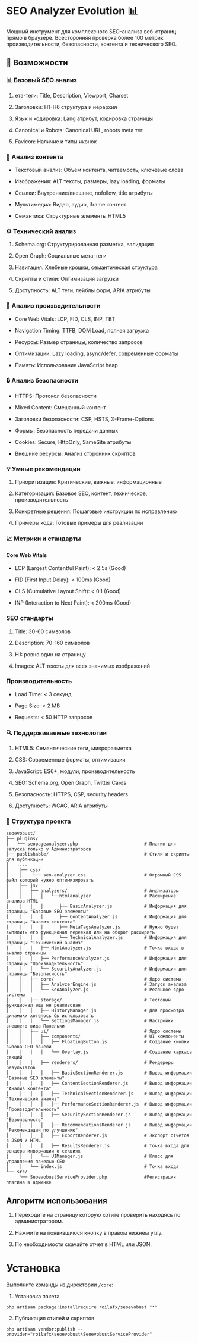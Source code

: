 # SEO Analyzer Evolution 📊

Мощный инструмент для комплексного SEO-анализа веб-страниц прямо в браузере. Всесторонняя проверка более 100 метрик производительности, безопасности, контента и технического SEO.

## 🌟 Возможности

### 📊 Базовый SEO анализ

1. ета-теги: Title, Description, Viewport, Charset

2. Заголовки: H1-H6 структура и иерархия

3. Язык и кодировка: Lang атрибут, кодировка страницы

4. Canonical и Robots: Canonical URL, robots meta тег

5. Favicon: Наличие и типы иконок

### 📝 Анализ контента

* Текстовый анализ: Объем контента, читаемость, ключевые слова

* Изображения: ALT тексты, размеры, lazy loading, форматы

* Ссылки: Внутренние/внешние, nofollow, title атрибуты

* Мультимедиа: Видео, аудио, iframe контент

* Семантика: Структурные элементы HTML5

### ⚙️ Технический анализ

1. Schema.org: Структурированная разметка, валидация

2. Open Graph: Социальные мета-теги

3. Навигация: Хлебные крошки, семантическая структура

4. Скрипты и стили: Оптимизация загрузки

5. Доступность: ALT теги, лейблы форм, ARIA атрибуты

### 🚀 Анализ производительности

* Core Web Vitals: LCP, FID, CLS, INP, TBT

* Navigation Timing: TTFB, DOM Load, полная загрузка

* Ресурсы: Размер страницы, количество запросов

* Оптимизации: Lazy loading, async/defer, современные форматы

* Память: Использование JavaScript heap

### 🔒 Анализ безопасности

* HTTPS: Протокол безопасности

* Mixed Content: Смешанный контент

* Заголовки безопасности: CSP, HSTS, X-Frame-Options

* Формы: Безопасность передачи данных

* Cookies: Secure, HttpOnly, SameSite атрибуты

* Внешние ресурсы: Анализ сторонних скриптов

### 💡 Умные рекомендации

1. Приоритизация: Критические, важные, информационные

2. Категоризация: Базовое SEO, контент, техническое, производительность

3. Конкретные решения: Пошаговые инструкции по исправлению

4. Примеры кода: Готовые примеры для реализации

### 📈 Метрики и стандарты

#### Core Web Vitals

* LCP (Largest Contentful Paint): < 2.5s (Good)

* FID (First Input Delay): < 100ms (Good)

* CLS (Cumulative Layout Shift): < 0.1 (Good)

* INP (Interaction to Next Paint): < 200ms (Good)

### SEO стандарты

1. Title: 30-60 символов

2. Description: 70-160 символов

3. H1: ровно один на страницу

4. Images: ALT тексты для всех значимых изображений

### Производительность

* Load Time: < 3 секунд

* Page Size: < 2 MB

* Requests: < 50 HTTP запросов

### 🔍 Поддерживаемые технологии

1. HTML5: Семантические теги, микроразметка

2. CSS: Современные форматы, оптимизации

3. JavaScript: ES6+, модули, производительность

4. SEO: Schema.org, Open Graph, Twitter Cards

5. Безопасность: HTTPS, CSP, security headers

6. Доступность: WCAG, ARIA атрибуты

### 📁 Структура проекта
```
seoevobust/
├── plugins/
│   └── seopageanalyzer.php                         # Плагин для запуска только у Администраторов
├── publishable/                                    # Стили и скрипты для публикации
│   ....
│    ├── css/
│    │    └── seo-analyzer.css                      # Огромный CSS файл который нужно оптимизировать
│    ├── js/
│    │   ├── analyzers/                             # Анализаторы
│    │   │   │   └──htmlanalyzer                    # Расширение анализа HTML
│    │   │   │      ├── BasicAnalyzer.js            # Информация для страницы "Базовые SEO элементы"
│    │   │   │      ├── ContentAnalyzer.js          # Информация для страницы "Анализ контента"
│    │   │   │      ├── MetaTagsAnalyzer.js         # Нужно будет выпилить его функционал переехал или на оборот расширить
│    │   │   │      └── TechnicalAnalyzer.js        # Информация для страницы "Технический анализ"
│    │   │   ├── HtmlAnalyzer.js                    # Точка входа в анализ страницы
│    │   │   ├── PerformanceAnalyzer.js             # Информация для страницы "Производительность"
│    │   │   └── SecurityAnalyzer.js                # Информация для страницы "Безопасность"
│    │   ├── core/                                  # Ядро системы
│    │   │   ├── AnalyzerEngine.js                  # Запуск анализа
│    │   │   └── SeoAnalyzer.js                     # Реальное ядро системы
│    │   ├── storage/                               # Тестовый функционал еще не реализован
│    │   │   ├── HistoryManager.js                  # Для просмотра динамики хотелось бы использовать
│    │   │   └── SettingsManager.js                 # Настройки внешнего вида Панельки
│    │   ├── ui/                                    # Ядро системы
│    │   │   ├── components/                        # UI компоненты
│    │   │   │   ├── FloatingButton.js              # Создание кнопки вызова СЕО панели
│    │   │   │   └── Overlay.js                     # Создание каркаса секций
│    │   │   ├── renderers/                         # Рендереры результатов
│    │   │   │   ├── BasicSectionRenderer.js        # Вывод информации "Базовые SEO элементы"
│    │   │   │   ├── ContentSectionRenderer.js      # Вывод информации "Анализ контента"
│    │   │   │   ├── TechnicalSectionRenderer.js    # Вывод информации "Технический анализ"
│    │   │   │   ├── PerformanceSectionRenderer.js  # Вывод информации "Производительность"
│    │   │   │   ├── SecuritySectionRenderer.js     # Вывод информации "Безопасность"
│    │   │   │   ├── RecommendationsRenderer.js     # Вывод информации "Рекомендации по улучшению"
│    │   │   │   ├── ExportRenderer.js              # Экспорт отчетов в JSON и HTML
│    │   │   │   ├── ResultsRenderer.js             # Точка входа для рендера информации о секциях
│    │   │   └── UIManager.js                       # Класс для управления панелью СЕО
│    │   └── index.js                               # Точка входа
└── src/
     └── SeoevobustServiceProvider.php              #Регистрация плагина в админке
```

## Алгоритм использования

1. Переходите на страницу которую хотите проверить находясь по администратором.

2. Нажмите на появивщиюся кнопку в правом нижнем углу.

3. По необходимости скачайте отчет в HTML или JSON.

# Установка

Выполните команды из директории `/core`:

1. Установка пакета
```
php artisan package:installrequire roilafx/seoevobust "*"
```
2. Публикация стилей и скриптов
```
php artisan vendor:publish --provider="roilafx\seoevobust\SeoevobustServiceProvider"
```
